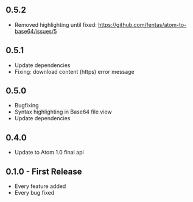 ## 0.5.2
* Removed highlighting until fixed: https://github.com/fentas/atom-to-base64/issues/5

## 0.5.1
* Update dependencies
* Fixing: download content (https) error message

## 0.5.0
* Bugfixing
* Syntax highlighting in Base64 file view
* Update dependencies

## 0.4.0
* Update to Atom 1.0 final api

## 0.1.0 - First Release
* Every feature added
* Every bug fixed
